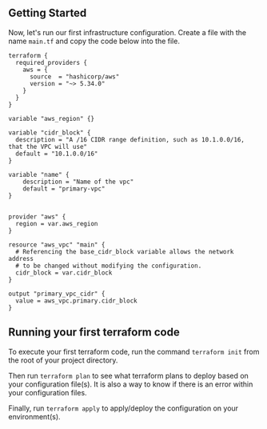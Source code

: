 ## Getting Started

Now, let's run our first infrastructure configuration. Create a file with the name `main.tf` and copy the code below into the file.

```
terraform {
  required_providers {
    aws = {
      source  = "hashicorp/aws"
      version = "~> 5.34.0"
    }
  }
}

variable "aws_region" {}

variable "cidr_block" {
  description = "A /16 CIDR range definition, such as 10.1.0.0/16, that the VPC will use"
  default = "10.1.0.0/16"
}

variable "name" {
    description = "Name of the vpc"
    default = "primary-vpc"
}


provider "aws" {
  region = var.aws_region
}

resource "aws_vpc" "main" {
  # Referencing the base_cidr_block variable allows the network address
  # to be changed without modifying the configuration.
  cidr_block = var.cidr_block
}

output "primary_vpc_cidr" {
  value = aws_vpc.primary.cidr_block
}
```

## Running your first terraform code

To execute your first terraform code, run the command `terraform init` from the root of your project directory.

Then run `terraform plan` to see what terraform plans to deploy based on your configuration file(s). It is also a way to know if there is an error within your configuration files.

Finally, run `terraform apply` to apply/deploy the configuration on your environment(s). 
